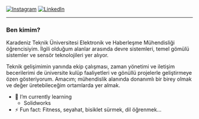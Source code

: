 [![Instagram](https://img.shields.io/badge/Instagram-%23E4405F.svg?logo=Instagram&logoColor=white)](https://instagram.com/0nurbicer) [![LinkedIn](https://img.shields.io/badge/LinkedIn-%230077B5.svg?logo=linkedin&logoColor=white)](https://linkedin.com/in/onur-bicer) 

---

### Ben kimim?
Karadeniz Teknik Üniversitesi Elektronik ve Haberleşme Mühendisliği öğrencisiyim. İlgili olduğum alanlar arasında devre sistemleri, temel gömülü sistemler ve sensör teknolojileri yer alıyor.

Teknik gelişimimin yanında ekip çalışması, zaman yönetimi ve iletişim becerilerimi de üniversite kulüp faaliyetleri ve gönüllü projelerle geliştirmeye özen gösteriyorum. Amacım; mühendislik alanında donanımlı bir birey olmak ve değer üretebileceğim ortamlarda yer almak.

- 🌱 I’m currently learning 
  - Solidworks
- ⚡ Fun fact: Fitness, seyahat, bisiklet sürmek, dil öğrenmek...

